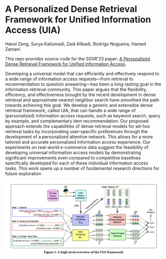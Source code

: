 # A Personalized Dense Retrieval Framework for Unified Information Access (UIA)
Hansi Zeng, Surya Kallumadi, Zaid Alibadi, Rodrigo Nogueira, Hamed Zamani

This repo provides source code for the SIGIR'23 paper: [A Personalized Dense Retrieval Framework for
Unified Information Access](). 

Developing a universal model that can efficiently and effectively respond to a wide range of information access requests—from retrieval to recommendation to question answering—has been a long-lasting goal in the information retrieval community. This paper argues that the flexibility, efficiency, and effectiveness brought by the recent development in dense retrieval and approximate nearest neighbor search have smoothed the path towards achieving this goal. We develop a generic and extensible dense retrieval framework, called UIA, that can handle a wide range of (personalized)
information access requests, such as keyword search, query by example, and complementary item recommendation. Our proposed approach extends the capabilities of dense retrieval models for ad-hoc retrieval tasks by incorporating user-specific preferences through the development of a personalized attentive network. This allows for a more tailored and accurate personalized information access experience. Our experiments on real-world e-commerce data
suggest the feasibility of developing universal information access models by demonstrating significant improvements even compared to competitive baselines specifically developed for each of these individual information access tasks. This work opens up a number of fundamental research directions for future exploration

<p align="center">
  <img align="center" src="https://github.com/HansiZeng/UIA/blob/main/architecture.png" width="850" />
</p>
